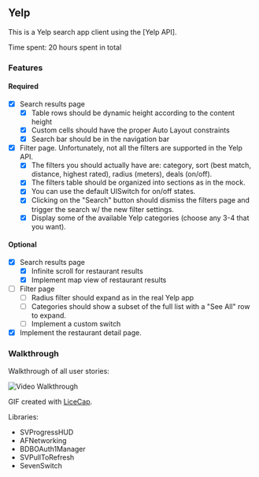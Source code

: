 ## Yelp
This is a Yelp search app client using the [Yelp API].

Time spent: 20 hours spent in total

### Features

#### Required

- [X] Search results page
   - [X] Table rows should be dynamic height according to the content height
   - [X] Custom cells should have the proper Auto Layout constraints
   - [X] Search bar should be in the navigation bar 
- [X] Filter page. Unfortunately, not all the filters are supported in the Yelp API.
   - [X] The filters you should actually have are: category, sort (best match, distance, highest rated), radius (meters), deals (on/off).
   - [X] The filters table should be organized into sections as in the mock.
   - [X] You can use the default UISwitch for on/off states. 
   - [X] Clicking on the "Search" button should dismiss the filters page and trigger the search w/ the new filter settings.
   - [X] Display some of the available Yelp categories (choose any 3-4 that you want).

#### Optional

- [X] Search results page
   - [X] Infinite scroll for restaurant results
   - [X] Implement map view of restaurant results
- [ ] Filter page
   - [ ] Radius filter should expand as in the real Yelp app
   - [ ] Categories should show a subset of the full list with a "See All" row to expand. 
   - [ ] Implement a custom switch

- [X] Implement the restaurant detail page.

### Walkthrough

Walkthrough of all user stories:

![Video Walkthrough](yelp.gif)

GIF created with [LiceCap](http://www.cockos.com/licecap/).

Libraries:
- SVProgressHUD
- AFNetworking 
- BDBOAuth1Manager
- SVPullToRefresh
- SevenSwitch